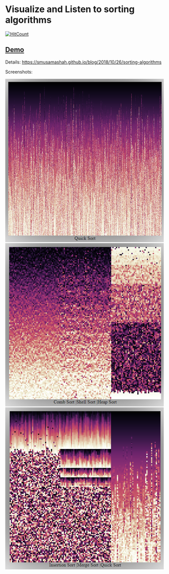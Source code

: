 # Visualize and Listen to sorting algorithms

[![HitCount](http://hits.dwyl.io/smusamashah/VisualizingSorts.svg)](http://hits.dwyl.io/smusamashah/VisualizingSorts)

## [Demo](https://smusamashah.github.io/VisualizingSorts/sorting.html)

Details: https://smusamashah.github.io/blog/2018/10/26/sorting-algorithms

Screenshots:

![Screenshot 1](screenshot3.png)
![Screenshot 1](screenshot1.png)
![Screenshot 1](screenshot2.png)

